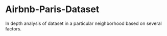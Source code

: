 # Airbnb-Paris-Dataset
In depth analysis of dataset in a particular neighborhood based on several factors.
